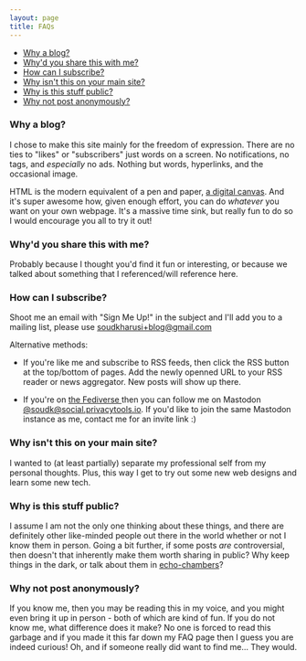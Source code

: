 ```yaml
---
layout: page
title: FAQs
---
```


* [Why a blog?](#faq-blog)
* [Why'd you share this with me?](#faq-share)
* [How can I subscribe?](#faq-subscribe)
* [Why isn't this on your main site?](#faq-mainsite)
* [Why is this stuff public?](#faq-public)
* [Why not post anonymously?](#faq-anon)

<h3 id="faq-blog">Why a blog?</h3>

I chose to make this site mainly for the freedom of expression. There are no ties to "likes" or "subscribers" just words on a screen. No notifications, no tags, and _especially_ no ads. Nothing but words, hyperlinks, and the occasional image.
 
HTML is the modern equivalent of a  pen and paper, <a href="/journal/digital-canvas.html">a digital canvas</a>. And it's super awesome how, given enough effort, you can do _whatever_ you want on your own webpage. It's a massive time sink, but really fun to do so I would encourage you all to try it out!

<h3 id="faq-share">Why'd you share this with me?</h3>

Probably because I thought you'd find it fun or interesting, or because we talked about something that I referenced/will reference here. 

<h3 id="faq-subscribe">How can I subscribe?</h3>

Shoot me an email with "Sign Me Up!" in the subject and I'll add you to a mailing list, please use <a href="mailto:soudkharusi+blog@gmail.com">soudkharusi+blog@gmail.com</a>

Alternative methods: 
* If you're like me and subscribe to RSS feeds, then click the RSS button at the top/bottom of pages. Add the newly openned URL to your RSS reader or news aggregator. New posts will show up there. 

* If you're on <a href="https://www.youtube.com/watch?v=S57uhCQBEk0" target="_blank">the Fediverse </a> then you can follow me on Mastodon <a href="https://social.privacytools.io/@soudk" rel="me" target="_blank">@soudk@social.privacytools.io</a>. If you'd like to join the same Mastodon instance as me, contact me for an invite link :) 

<h3 id="faq-mainsite">Why isn't this on your main site?</h3>

I wanted to (at least partially) separate my professional self from my personal thoughts. Plus, this way I get to try out some new web designs and learn some new tech.  

<h3 id="faq-public">Why is this stuff public?</h3>

I assume I am not the only one thinking about these things, and there are definitely other like-minded people out there in the world whether or not I know them in person. Going a bit further, if some posts _are_ controversial, then doesn't that inherently make them worth sharing in public? Why keep things in the dark, or talk about them in <a href="https://en.wikipedia.org/wiki/Echo_chamber_%28media%29" target="_blank">echo-chambers</a>?

<h3 id="faq-anon">Why not post anonymously?</h3>

If you know me, then you may be reading this in my voice, and you might even bring it up in person - both of which are kind of fun. If you do not know me, what difference does it make? No one is forced to read this garbage and if you made it this far down my FAQ page then I guess you are indeed curious! Oh, and if someone really did want to find me... They would.



